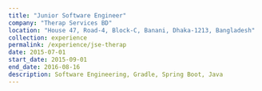 ```yaml
---
title: "Junior Software Engineer"
company: "Therap Services BD"
location: "House 47, Road-4, Block-C, Banani, Dhaka-1213, Bangladesh"
collection: experience
permalink: /experience/jse-therap
date: 2015-07-01
start_date: 2015-09-01
end_date: 2016-08-16
description: Software Engineering, Gradle, Spring Boot, Java
---
```

